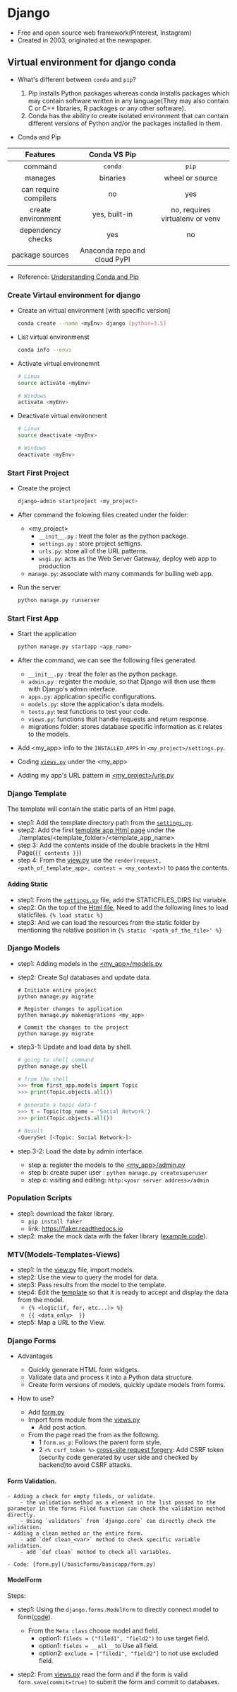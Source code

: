 # Django
- Free and open source web framework(Pinterest, Instagram)
- Created in 2003, originated at the newspaper.

## Virtual environment for django conda
- What's different between `conda` and `pip`?
    1. Pip installs Python packages whereas conda installs packages which may contain software written in any language(They may also contain C or C++ libraries, R packages or any other software). 
    1. Conda has the ability to create isolated environment that can contain different versions of Python and/or the packages installed in them.

- Conda and Pip 
                         
|    Features           |               Conda VS Pip                     ||
| :---:                 |   :---:       |   :---:                         |
| command               |   `conda`     |   `pip`                         |
| manages               |   binaries    |   wheel or source               |
| can require compilers |   no          |   yes                           |
| create environment    | yes, built-in | no, requires virtualenv or venv |
| dependency checks     |   yes         |   no                            |
| package sources       |           Anaconda repo and cloud PyPI         ||


- Reference: [Understanding Conda and Pip](https://www.anaconda.com/blog/understanding-conda-and-pip)

### Create Virtaul environment for django
- Create an virtual environment [with specific version]
    ```bash
    conda create --name <myEnv> django [python=3.5]
    ```
- List virtual environmenst
    ```bash
    conda info --envs
    ```
- Activate virtual environemnt
    ```bash
    # Linux
    source activate <myEnv>

    # Windows
    activate <myEnv>
    ```
- Deactivate virtual environment
    ```bash
    # Linux
    source deactivate <myEnv>
    
    # Windows
    deactivate <myEnv>
    ```

### Start First Project
- Create the project
    ```bash
    django-admin startproject <my_project>
    ```
- After command the folowing files created under the folder:
    - <my_project>
        - `__init__.py` : treat the foler as the python package.
        - `settings.py` : store project settigns.
        - `urls.py`: store all of the URL patterns.
        - `wsgi.py`: acts as the Web Server Gateway, deploy web app to production
    - `manage.py`: associate with many commands for builing web app.

- Run the server
    ```bash
    python manage.py runserver
    ```

### Start First App
- Start the application
    ```bash
    python manage.py startapp <app_name>
    ```
- After the command, we can see the following files generated.
   - `__init__.py` : treat the foler as the python package.
   - `admin.py` : register the module, so that Django will then use them with Django's admin interface.
   - `apps.py`: application specific configurations.
   - `models.py`: store the application's data models.
   - `tests.py`: test functions to test your code.
   - `views.py`: functions that handle requests and return response.
   - migrations folder: stores database specific information as it relates to the models.


- Add <my_app> info to the `INSTALLED_APPS` in `<my_project>/settings.py`.
- Coding [`views.py`](first_project/first_app/views.py) under the <my_app>
- Adding my app's URL pattern in [<my_project>/urls.py](first_project/first_project/urls.py)


### Django Template
The template will contain the static parts of an Html page.
- step1: Add the template directory path from the [`settings.py`](first_project/first_project/settings.py).  
- step2: Add the first [template app Html page](first_project/templates/first_template_app/index.html) under the ./templates/<template_folder>/<template_app_name>
- step 3: Add the contents inside of the double brackets in the Html Page(`{{ contents }}`) 
- step 4: From the [view.py](first_project/first_app/views.py) use the `render(request, <path_of_template_app>, context = <my_context>)` to pass the contents.

#### Adding Static
- step1: From the [`settings.py`](first_project/first_project/settings.py) file, add the STATICFILES_DIRS list variable.
- step2: On the top of the [Html file](first_project/templates/first_template_app/index.html),  Need to add the following lines to load staticfiles. `{% load static %}` 
- step3: And we can load the resources from the static folder by mentioning the relative position in `{% static '<path_of_the_file>' %}`

### Django Models
- step1: Adding models in the [<my_app>/models.py](/first_project/first_app/models.py)
- step2: Create Sql databases and update data.
    ```shell
    # Initiate entire project
    python manage.py migrate 

    # Register changes to application
    python manage.py makemigrations <my_app>

    # Commit the changes to the project
    python manage.py migrate
    ```
- step3-1: Update and load data by shell.
    ```python
    # going to shell command
    python manage.py shell

    # from the shell
    >>> from first_app.models import Topic
    >>> print(Topic.objects.all())

    # generate a topic data t
    >>> t = Topic(top_name = 'Social Network')
    >>> print(Topic.objects.all())

    # Result
    <QuerySet [<Topic: Social Network>]>
    ```

- step 3-2: Load the data by admin interface.
    - step a: register the models to the [<my_app>/admin.py](/first_project/first_app/admin.py)
    - step b: create super user : `python manage.py createsuperuser`
    - step c: visiting and editing: `http:<your server address>/admin`

### Population Scripts
- step1: download the faker library. 
    - `pip install faker`
    - link: https://faker.readthedocs.io
- step2: make the mock data with the faker library ([example code](first_project/first_app_populate.py)).

### MTV(Models-Templates-Views)
- step1: In the [view.py](first_project/first_app/views.py) file, import models.
- step2: Use the view to query the model for data.
- step3: Pass results from the model to the template. 
- step4: Edit the [template](first_project/templates/first_template_app/index.html) so that it is ready to accept and display the data from the model.
    - `{% <logic(if, for, etc...)> %}`
    - `{{ <data_only>  }}`
- step5: Map a URL to the View.

### Django Forms 
- Advantages
    - Quickly generate HTML form widgets.
    - Validate data and process it into a Python data structure.
    - Create form versions of models, quickly update models from forms.

- How to use?
    - Add [form.py](/basicforms/basicapp/form.py) 
    - Import form module from the [views.py](/basicforms/basicapp/form.py)
        - Add post action.
    - From the page read the from as the followng.
        - 1 `form.as_p`: Follows the parent form style.
        - 2 `<% csrf_token %>` [cross-site request forgery](https://owasp.org/www-community/attacks/csrf): Add CSRF token (security code generated by user side and checked by backend)to avoid CSRF attacks.

#### Form Validation.
    - Adding a check for empty fileds, or validate.
        - the validation method as a element in the list passed to the parameter in the forms Filed function can check the validation method directly.
        - Using `validators` from `django.core` can directly check the validation.
    - Adding a clean method or the entire form.
        - add `def clean_<var>` method to check specific variable validation.
        - add `def clean` method to check all variables.

    - Code: [form.py](/basicforms/basicapp/form.py)

#### ModelForm
Steps:
- step1: Using the `django.forms.ModelForm` to directly connect model to form([code](ProTwo/AppTwo/forms.py)).
    - From the `Meta class` choose model and field.
        - option1: `fileds = ("filed1", "field2")` to use target field.
        - option1: `fields = __all__`  to Use all field.
        - option2: `exclude = ["filed1", "field2"]` to not use excluded field.

- step2: From [views.py](ProTwo/AppTwo/views.py) read the form and if the form is valid `form.save(commit=true)` to submit the form and commit to databases.
        